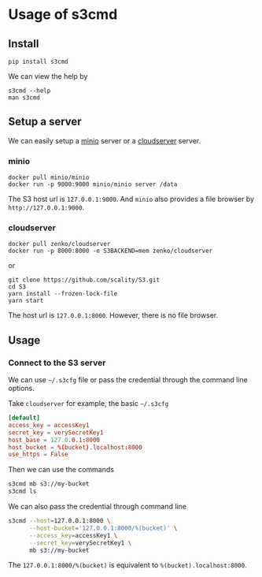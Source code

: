 
# Usage of s3cmd

## Install

```
pip install s3cmd
```

We can view the help by

```
s3cmd --help
man s3cmd
```

## Setup a server

We can easily setup a [minio](minio.io) server or a [cloudserver](https://www.zenko.io/cloudserver/) server.

### minio

```
docker pull minio/minio
docker run -p 9000:9000 minio/minio server /data
```

The S3 host url is `127.0.0.1:9000`. And `minio` also provides a file browser by `http://127.0.0.1:9000`.

### cloudserver

```
docker pull zenko/cloudserver
docker run -p 8000:8000 -e S3BACKEND=mem zenko/cloudserver
```

or

```
git clone https://github.com/scality/S3.git
cd S3
yarn install --frozen-lock-file
yarn start
```

The host url is `127.0.0.1:8000`. However, there is no file browser.

## Usage

### Connect to the S3 server

We can use `~/.s3cfg` file or pass the credential through the command line options.

Take `cloudserver` for example, the basic `~/.s3cfg`

```conf
[default]
access_key = accessKey1
secret_key = verySecretKey1
host_base = 127.0.0.1:8000
host_bucket = %(bucket).localhost:8000
use_https = False
```

Then we can use the commands

```bash
s3cmd mb s3://my-bucket
s3cmd ls
```

We can also pass the credential through command line

```bash
s3cmd --host=127.0.0.1:8000 \
      --host-bucket='127.0.0.1:8000/%(bucket)' \
      --access_key=accessKey1 \
      --secret_key=verySecretKey1 \
      mb s3://my-bucket
```

The `127.0.0.1:8000/%(bucket)` is equivalent to `%(bucket).localhost:8000`.

